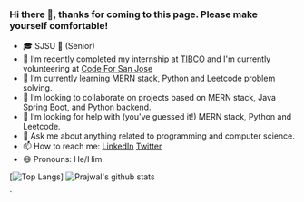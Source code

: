 ### Hi there 👋, thanks for coming to this page. Please make yourself comfortable!

- 🎓 SJSU 👴 (Senior)
- 🔭 I’m recently completed my internship at [TIBCO](https://www.tibco.com) and I'm currently volunteering at [Code For San Jose](https://https://www.codeforsanjose.com/)
- 🌱 I’m currently learning MERN stack, Python and Leetcode problem solving. 
- 👯 I’m looking to collaborate on projects based on MERN stack, Java Spring Boot, and Python backend. 
- 🤔 I’m looking for help with (you've guessed it!) MERN stack, Python and Leetcode. 
- 💬 Ask me about anything related to programming and computer science.
- 📫 How to reach me: [LinkedIn](https://www.linkedin.com/in/prajwalpyakurel) [Twitter](https://www.twitter.com/prajwal_pp)
- 😄 Pronouns: He/Him

[![Top Langs](https://github-readme-stats.vercel.app/api/top-langs/?username=prazolpp)]
![Prajwal's github stats](https://github-readme-stats.vercel.app/api?username=prazolpp&show_icons=true)
<!--**prazolpp/prazolpp** is a ✨ _special_ ✨ repository because its `README.md` (this file) appears on your GitHub profile.
- ⚡ Fun fact: 
-->



`
